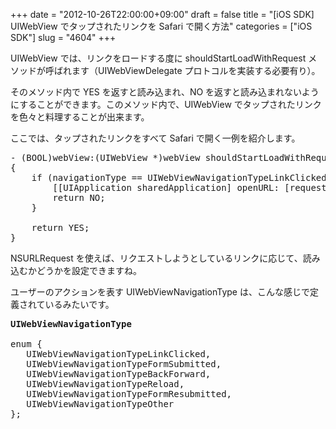 +++
date = "2012-10-26T22:00:00+09:00"
draft = false
title = "[iOS SDK] UIWebView でタップされたリンクを Safari で開く方法"
categories = ["iOS SDK"]
slug = "4604"
+++

UIWebView では、リンクをロードする度に shouldStartLoadWithRequest メソッドが呼ばれます（UIWebViewDelegate プロトコルを実装する必要有り）。

そのメソッド内で YES を返すと読み込まれ、NO を返すと読み込まれないようにすることができます。このメソッド内で、UIWebView でタップされたリンクを色々と料理することが出来ます。

ここでは、タップされたリンクをすべて Safari で開く一例を紹介します。

<pre class="prettyprint">- (BOOL)webView:(UIWebView *)webView shouldStartLoadWithRequest:(NSURLRequest *)request navigationType:(UIWebViewNavigationType)navigationType
{
    if (navigationType == UIWebViewNavigationTypeLinkClicked ) {
        [[UIApplication sharedApplication] openURL: [request URL]];
        return NO;
    }
        
    return YES;
}</pre>

NSURLRequest を使えば、リクエストしようとしているリンクに応じて、読み込むかどうかを設定できますね。

ユーザーのアクションを表す UIWebViewNavigationType は、こんな感じで定義されているみたいです。

<pre class="prettyprint"><strong>UIWebViewNavigationType</strong>

enum {
   UIWebViewNavigationTypeLinkClicked,
   UIWebViewNavigationTypeFormSubmitted,
   UIWebViewNavigationTypeBackForward,
   UIWebViewNavigationTypeReload,
   UIWebViewNavigationTypeFormResubmitted,
   UIWebViewNavigationTypeOther
};</pre>
